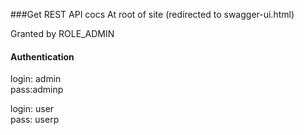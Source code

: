 ###Get REST API cocs
At root of site (redirected to swagger-ui.html)

Granted by ROLE_ADMIN


#### Authentication
login: admin    
pass:adminp

login: user     
pass: userp
